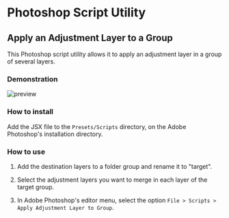 # Photoshop Script Utility
## Apply an Adjustment Layer to a Group

This Photoshop script utility allows it to apply an adjustment layer in a group of several layers.

### Demonstration
![preview](https://user-images.githubusercontent.com/2921281/138190027-abd4eeeb-fcc2-4976-99f5-2d67e1e771e8.gif)

### How to install

Add the JSX file to the `Presets/Scripts` directory, on the Adobe Photoshop's installation directory.

### How to use

1. Add the destination layers to a folder group and rename it to "target".

2. Select the adjustment layers you want to merge in each layer of the target group.

3. In Adobe Photoshop's editor menu, select the option `File > Scripts > Apply Adjustment Layer to Group`.